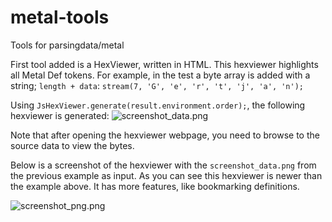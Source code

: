 # metal-tools
Tools for parsingdata/metal

First tool added is a HexViewer, written in HTML.
This hexviewer highlights all Metal Def tokens. For example, in the test a byte array is added with a string;
`length + data`: `stream(7, 'G', 'e', 'r', 't', 'j', 'a', 'n');`

Using `JsHexViewer.generate(result.environment.order);`, the following hexviewer is generated:
![screenshot_data.png](https://raw.githubusercontent.com/gertjanal/metal-tools/master/src/test/resources/jsHexViewer/screenshot_data.png)

Note that after opening the hexviewer webpage, you need to browse to the source data to view the bytes.

Below is a screenshot of the hexviewer with the `screenshot_data.png` from the previous example as input. As you can see this hexviewer is newer than the example above. It has more features, like bookmarking definitions.

![screenshot_png.png](https://raw.githubusercontent.com/gertjanal/metal-tools/master/src/test/resources/jsHexViewer/screenshot_png.png)

